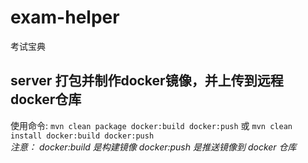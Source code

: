 # exam-helper
考试宝典

## server 打包并制作docker镜像，并上传到远程docker仓库
使用命令: `mvn clean package docker:build docker:push` 或 `mvn clean install docker:build docker:push` </br>
_注意： docker:build 是构建镜像  docker:push 是推送镜像到 docker 仓库_
